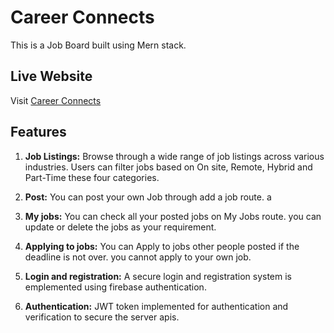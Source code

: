 # Career Connects

This is a Job Board built using Mern stack.

## Live Website

Visit [Career Connects](https://career-connects.web.app/)

## Features

1. **Job Listings:** Browse through a wide range of job listings across various industries. Users can filter jobs based on On site, Remote, Hybrid and Part-Time these four categories.

2. **Post:** You can post your own Job through add a job route.
a
3. **My jobs:** You can check all your posted jobs on My Jobs route. you can update or delete the jobs as your requirement.

4. **Applying to jobs:** You can Apply to jobs other people posted if the deadline is not over. you cannot apply to your own job.

5. **Login and registration:** A secure login and registration system is emplemented using firebase authentication.

6. **Authentication:** JWT token implemented for authentication and verification to secure the server apis.


